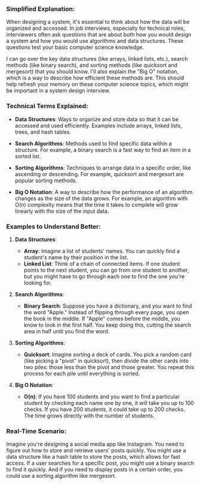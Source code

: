 ### Simplified Explanation:
When designing a system, it's essential to think about how the data will be organized and accessed. In job interviews, especially for technical roles, interviewers often ask questions that are about both how you would design a system and how you would use algorithms and data structures. These questions test your basic computer science knowledge.

I can go over the key data structures (like arrays, linked lists, etc.), search methods (like binary search), and sorting methods (like quicksort and mergesort) that you should know. I'll also explain the "Big O" notation, which is a way to describe how efficient these methods are. This should help refresh your memory on these computer science topics, which might be important in a system design interview.

### Technical Terms Explained:
- **Data Structures**: Ways to organize and store data so that it can be accessed and used efficiently. Examples include arrays, linked lists, trees, and hash tables.
  
- **Search Algorithms**: Methods used to find specific data within a structure. For example, a binary search is a fast way to find an item in a sorted list.
  
- **Sorting Algorithms**: Techniques to arrange data in a specific order, like ascending or descending. For example, quicksort and mergesort are popular sorting methods.

- **Big O Notation**: A way to describe how the performance of an algorithm changes as the size of the data grows. For example, an algorithm with O(n) complexity means that the time it takes to complete will grow linearly with the size of the input data.

### Examples to Understand Better:

1. **Data Structures**:
   - **Array**: Imagine a list of students' names. You can quickly find a student's name by their position in the list.
   - **Linked List**: Think of a chain of connected items. If one student points to the next student, you can go from one student to another, but you might have to go through each one to find the one you're looking for.

2. **Search Algorithms**:
   - **Binary Search**: Suppose you have a dictionary, and you want to find the word "Apple." Instead of flipping through every page, you open the book in the middle. If "Apple" comes before the middle, you know to look in the first half. You keep doing this, cutting the search area in half until you find the word.

3. **Sorting Algorithms**:
   - **Quicksort**: Imagine sorting a deck of cards. You pick a random card (like picking a "pivot" in quicksort), then divide the other cards into two piles: those less than the pivot and those greater. You repeat this process for each pile until everything is sorted.

4. **Big O Notation**:
   - **O(n)**: If you have 100 students and you want to find a particular student by checking each name one by one, it will take you up to 100 checks. If you have 200 students, it could take up to 200 checks. The time grows directly with the number of students.

### Real-Time Scenario:
Imagine you're designing a social media app like Instagram. You need to figure out how to store and retrieve users' posts quickly. You might use a data structure like a hash table to store the posts, which allows for fast access. If a user searches for a specific post, you might use a binary search to find it quickly. And if you need to display posts in a certain order, you could use a sorting algorithm like mergesort.

